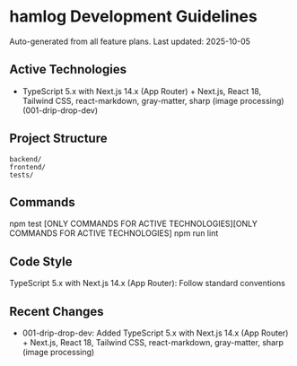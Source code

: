 # hamlog Development Guidelines

Auto-generated from all feature plans. Last updated: 2025-10-05

## Active Technologies
- TypeScript 5.x with Next.js 14.x (App Router) + Next.js, React 18, Tailwind CSS, react-markdown, gray-matter, sharp (image processing) (001-drip-drop-dev)

## Project Structure
```
backend/
frontend/
tests/
```

## Commands
npm test [ONLY COMMANDS FOR ACTIVE TECHNOLOGIES][ONLY COMMANDS FOR ACTIVE TECHNOLOGIES] npm run lint

## Code Style
TypeScript 5.x with Next.js 14.x (App Router): Follow standard conventions

## Recent Changes
- 001-drip-drop-dev: Added TypeScript 5.x with Next.js 14.x (App Router) + Next.js, React 18, Tailwind CSS, react-markdown, gray-matter, sharp (image processing)

<!-- MANUAL ADDITIONS START -->
<!-- MANUAL ADDITIONS END -->